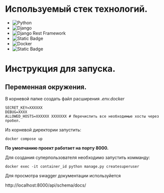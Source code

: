 # Используемый стек технологий.
- ![Python](https://img.shields.io/badge/-Python-black?style=flat-square&logo=Python)
- ![Django](https://img.shields.io/badge/-Django-0aad48?style=flat-square&logo=Django)
- ![Django Rest Framework](https://img.shields.io/badge/DRF-red?style=flat-square&logo=Django)
- ![Static Badge](https://img.shields.io/badge/Swagger-lightgreen)
- ![Docker](https://img.shields.io/badge/-Docker-46a2f1?style=flat-square&logo=docker&logoColor=white)
- ![Static Badge](https://img.shields.io/badge/Docker-compose-blue)


# Инструкция для запуска.

## Переменная окружения.
В корневой папке создать файл расширения _.env.docker_
```
SECRET_KEY=XXXXXX
DEBUG=XXXX
ALLOWED_HOSTS=XXXXXX XXXXXXX # Перечислить все необходимые хосты через пробел.
```
Из корневой директории запустить:
```
docker compose up
```
**По умолчанию проект работает на порту 8000.**

Для создания суперпользователя необходимо запустить комманду:
```
docker exec -it container_id python manage.py createsuperuser
```



Для просмотра swagger документации используйется

http://localhost:8000/api/schema/docs/
